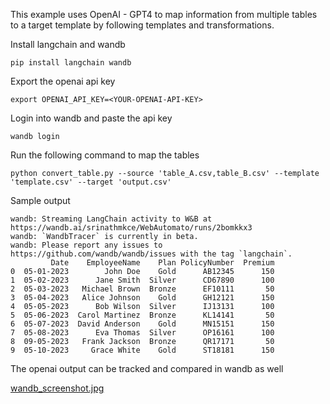 This example uses OpenAI - GPT4 to map information from multiple tables to a target template by following templates and transformations.

Install langchain and wandb

```
pip install langchain wandb
```
Export the openai api key
```
export OPENAI_API_KEY=<YOUR-OPENAI-API-KEY>
```
Login into wandb and paste the api key
```
wandb login
```

Run the following command to map the tables
```
python convert_table.py --source 'table_A.csv,table_B.csv' --template 'template.csv' --target 'output.csv'
```
Sample output

```
wandb: Streaming LangChain activity to W&B at https://wandb.ai/srinathmkce/WebAutomato/runs/2bomkkx3
wandb: `WandbTracer` is currently in beta.
wandb: Please report any issues to https://github.com/wandb/wandb/issues with the tag `langchain`.
         Date    EmployeeName    Plan PolicyNumber  Premium
0  05-01-2023        John Doe    Gold      AB12345      150
1  05-02-2023      Jane Smith  Silver      CD67890      100
2  05-03-2023   Michael Brown  Bronze      EF10111       50
3  05-04-2023   Alice Johnson    Gold      GH12121      150
4  05-05-2023      Bob Wilson  Silver      IJ13131      100
5  05-06-2023  Carol Martinez  Bronze      KL14141       50
6  05-07-2023  David Anderson    Gold      MN15151      150
7  05-08-2023      Eva Thomas  Silver      OP16161      100
8  09-05-2023   Frank Jackson  Bronze      QR17171       50
9  05-10-2023     Grace White    Gold      ST18181      150

```

The openai output can be tracked and compared in wandb as well

[wandb_screenshot.jpg](wandb_screenshot.jpg)

